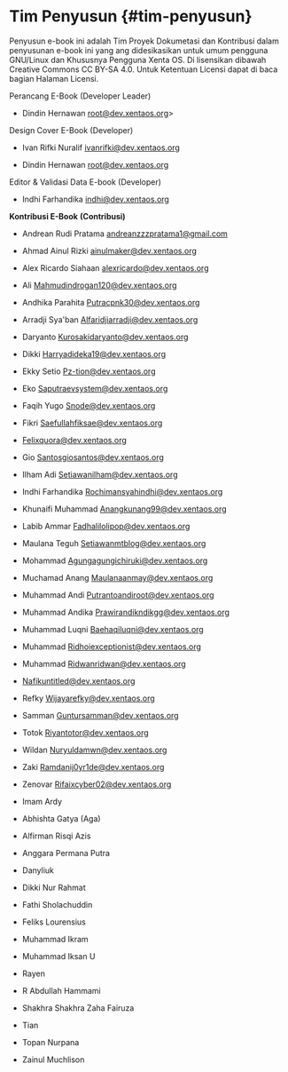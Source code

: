 # Tim Penyusun {#tim-penyusun}

Penyusun e-book ini adalah Tim Proyek Dokumetasi dan Kontribusi dalam penyusunan e-book ini yang ang didesikasikan untuk umum pengguna GNU/Linux dan Khususnya Pengguna Xenta OS. Di lisensikan dibawah Creative Commons CC BY-SA 4.0\. Untuk Ketentuan Licensi dapat di baca bagian Halaman Licensi.

Perancang E-Book (Developer Leader)

*   Dindin Hernawan root@dev.xentaos.org&gt;

Design Cover E-Book (Developer)

*   Ivan Rifki Nuralif ivanrifki@dev.xentaos.org

*   Dindin Hernawan root@dev.xentaos.org

Editor &amp; Validasi Data E-book (Developer)

*   Indhi Farhandika indhi@dev.xentaos.org

**Kontribusi E-Book** **(Contrib****usi****)**

*   Andrean Rudi Pratama andreanzzzpratama1@gmail.com

*   Ahmad Ainul Rizki ainulmaker@dev.xentaos.org

*   Alex Ricardo Siahaan alexricardo@dev.xentaos.org

*   Ali Mahmudindrogan120@dev.xentaos.org

*   Andhika Parahita Putracpnk30@dev.xentaos.org

*   Arradji Sya&#039;ban Alfaridjiarradji@dev.xentaos.org

*   Daryanto Kurosakidaryanto@dev.xentaos.org

*   Dikki Harryadideka19@dev.xentaos.org

*   Ekky Setio Pz-tion@dev.xentaos.org

*   Eko Saputraevsystem@dev.xentaos.org

*   Faqih Yugo Snode@dev.xentaos.org

*   Fikri Saefullahfiksae@dev.xentaos.org

*   Felixquora@dev.xentaos.org

*   Gio Santosgiosantos@dev.xentaos.org

*   Ilham Adi Setiawanilham@dev.xentaos.org

*   Indhi Farhandika Rochimansyahindhi@dev.xentaos.org

*   Khunaifi Muhammad Anangkunang99@dev.xentaos.org

*   Labib Ammar Fadhalilolipop@dev.xentaos.org

*   Maulana Teguh Setiawanmtblog@dev.xentaos.org

*   Mohammad Agungagungichiruki@dev.xentaos.org

*   Muchamad Anang Maulanaanmay@dev.xentaos.org

*   Muhammad Andi Putrantoandiroot@dev.xentaos.org

*   Muhammad Andika Prawirandikndikgg@dev.xentaos.org

*   Muhammad Luqni Baehaqiluqni@dev.xentaos.org

*   Muhammad Ridhoiexceptionist@dev.xentaos.org

*   Muhammad Ridwanridwan@dev.xentaos.org

*   Nafikuntitled@dev.xentaos.org

*   Refky Wijayarefky@dev.xentaos.org

*   Samman Guntursamman@dev.xentaos.org

*   Totok Riyantotor@dev.xentaos.org

*   Wildan Nuryuldamwn@dev.xentaos.org

*   Zaki Ramdanij0yr1de@dev.xentaos.org

*   Zenovar Rifaixcyber02@dev.xentaos.org

*   Imam Ardy

*   Abhishta Gatya (Aga)

*   Alfirman Risqi Azis

*   Anggara Permana Putra

*   Danyliuk

*   Dikki Nur Rahmat

*   Fathi Sholachuddin

*   Feliks Lourensius

*   Muhammad Ikram

*   Muhammad Iksan U

*   Rayen

*   R Abdullah Hammami

*   Shakhra Shakhra Zaha Fairuza

*   Tian

*   Topan Nurpana

*   Zainul Muchlison